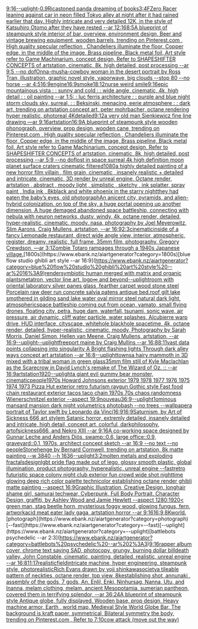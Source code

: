 [9:16](https://www.ebank.nz/aiartgenerator?category=9%3A16)[--uplight](https://www.ebank.nz/aiartgenerator?category=--uplight)[-](https://www.ebank.nz/aiartgenerator?category=-)[0.9](https://www.ebank.nz/aiartgenerator?category=0.9)[Rica](https://www.ebank.nz/aiartgenerator?category=Rica)[stoned panda dreaming of books](https://www.ebank.nz/aiartgenerator?category=stoned%20panda%20dreaming%20of%20books)[3:4](https://www.ebank.nz/aiartgenerator?category=3%3A4)[FZero Racer leaning against car in neon filled Tokyo alley at night after it had rained earlier that day. Highly intricate and very detailed 12K, in the style of Katsuhiro Otomo after they have rested --ar 12:16](https://www.ebank.nz/aiartgenerator?category=FZero%20Racer%20leaning%20against%20car%20in%20neon%20filled%20Tokyo%20alley%20at%20night%20after%20it%20had%20rained%20earlier%20that%20day.%20Highly%20intricate%20and%20very%20detailed%2012K%2C%20in%20the%20style%20of%20Katsuhiro%20Otomo%20after%20they%20have%20rested%20--ar%2012%3A16)[8:5](https://www.ebank.nz/aiartgenerator?category=8%3A5)[A blueprint of steampunk style interior of bar,  overview, environment  design,  Beer and vintage brewing equipment, wooden barrels,  trending on Pinterest.com  , High quality specular reflection ,  Chandeliers illuminate the floor, Copper  edge, in the middle of the image, Brass pipeline,  Black metal foil,  Art style refer to Game Machinarium.  concept design, Refer to SHAPESHIFTER CONCEPTS  of artstation, cinematic,  8k, high detailed,  post processing    --ar 9:5   --no dof](https://www.ebank.nz/aiartgenerator?category=A%20blueprint%20of%20steampunk%20style%20interior%20of%20bar%2C%20%20overview%2C%20environment%20%20design%2C%20%20Beer%20and%20vintage%20brewing%20equipment%2C%20wooden%20barrels%2C%20%20trending%20on%20Pinterest.com%20%20%2C%20High%20quality%20specular%20reflection%20%2C%20%20Chandeliers%20illuminate%20the%20floor%2C%20Copper%20%20edge%2C%20in%20the%20middle%20of%20the%20image%2C%20Brass%20pipeline%2C%20%20Black%20metal%20foil%2C%20%20Art%20style%20refer%20to%20Game%20Machinarium.%20%20concept%20design%2C%20Refer%20to%20SHAPESHIFTER%20CONCEPTS%20%20of%20artstation%2C%20cinematic%2C%20%208k%2C%20high%20detailed%2C%20%20post%20processing%20%20%20%20--ar%209%3A5%20%20%20--no%20dof)[Onna-musha-cowboy woman in the desert portrait by Ross Tran, illustration, graphic novel style, vaporwave, big clouds --stop 80 --no horse --ar 4:5](https://www.ebank.nz/aiartgenerator?category=Onna-musha-cowboy%20woman%20in%20the%20desert%20portrait%20by%20Ross%20Tran%2C%20illustration%2C%20graphic%20novel%20style%2C%20vaporwave%2C%20big%20clouds%20--stop%2080%20--no%20horse%20--ar%204%3A5)[16:9](https://www.ebank.nz/aiartgenerator?category=16%3A9)[engine](https://www.ebank.nz/aiartgenerator?category=engine)[16:9](https://www.ebank.nz/aiartgenerator?category=16%3A9)[smoke](https://www.ebank.nz/aiartgenerator?category=smoke)[18:12](https://www.ebank.nz/aiartgenerator?category=18%3A12)[nurse weird smile](https://www.ebank.nz/aiartgenerator?category=nurse%20weird%20smile)[9:16](https://www.ebank.nz/aiartgenerator?category=9%3A16)[epic mountainous vista : : sunny and cold : : wide angle, cinematic, 4k, high detail : : oil painting --ar 1:5](https://www.ebank.nz/aiartgenerator?category=epic%20mountainous%20vista%20%3A%20%3A%20sunny%20and%20cold%20%3A%20%3A%20wide%20angle%2C%20cinematic%2C%204k%2C%20high%20detail%20%3A%20%3A%20oil%20painting%20--ar%201%3A5)[: : luc ferris architecture : : purple and blue night storm clouds sky, surreal, : :  Beksinski, menacing, eerie atmosphere : : dark art, trending on artstation concept art, peter mohrbacher, octane rendering hyper realistic, photoreal 4K](https://www.ebank.nz/aiartgenerator?category=%3A%20%3A%20luc%20ferris%20architecture%20%3A%20%3A%20purple%20and%20blue%20night%20storm%20clouds%20sky%2C%20surreal%2C%20%3A%20%3A%20%20Beksinski%2C%20menacing%2C%20eerie%20atmosphere%20%3A%20%3A%20dark%20art%2C%20trending%20on%20artstation%20concept%20art%2C%20peter%20mohrbacher%2C%20octane%20rendering%20hyper%20realistic%2C%20photoreal%204K)[detailed](https://www.ebank.nz/aiartgenerator?category=detailed)[9:12](https://www.ebank.nz/aiartgenerator?category=9%3A12)[a very old man Sienkiewicz fine line drawing —ar 9:16](https://www.ebank.nz/aiartgenerator?category=a%20very%20old%20man%20Sienkiewicz%20fine%20line%20drawing%20%E2%80%94ar%209%3A16)[artstation](https://www.ebank.nz/aiartgenerator?category=artstation)[16:9](https://www.ebank.nz/aiartgenerator?category=16%3A9)[A blueprint of steampunk style wooden phonograph,  overview, prop design, wooden cane,  trending on Pinterest.com  , High quality specular reflection ,  Chandeliers illuminate the floor, Copper  edge, in the middle of the image, Brass pipeline,  Black metal foil,  Art style refer to Game Machinarium.  concept design, Refer to SHAPESHIFTER CONCEPTS  of artstation, cinematic,  8k, high detailed,  post processing    --ar 5:9   --no dof](https://www.ebank.nz/aiartgenerator?category=A%20blueprint%20of%20steampunk%20style%20wooden%20phonograph%2C%20%20overview%2C%20prop%20design%2C%20wooden%20cane%2C%20%20trending%20on%20Pinterest.com%20%20%2C%20High%20quality%20specular%20reflection%20%2C%20%20Chandeliers%20illuminate%20the%20floor%2C%20Copper%20%20edge%2C%20in%20the%20middle%20of%20the%20image%2C%20Brass%20pipeline%2C%20%20Black%20metal%20foil%2C%20%20Art%20style%20refer%20to%20Game%20Machinarium.%20%20concept%20design%2C%20Refer%20to%20SHAPESHIFTER%20CONCEPTS%20%20of%20artstation%2C%20cinematic%2C%20%208k%2C%20high%20detailed%2C%20%20post%20processing%20%20%20%20--ar%205%3A9%20%20%20--no%20dof)[lost in space surreal 4k high definition moon planet surface craters cinematic filtered](https://www.ebank.nz/aiartgenerator?category=lost%20in%20space%20surreal%204k%20high%20definition%20moon%20planet%20surface%20craters%20cinematic%20filtered)[1080](https://www.ebank.nz/aiartgenerator?category=1080)[a highly detailed painting of a new horror film villain , film grain, cinematic , insanely realistic + detailed and intricate, cinematic, 3D render by unreal engine, Octane render, artstation , abstract , moody light , simplistic , sketchy , ink splatter, spray paint , India ink , 8k](https://www.ebank.nz/aiartgenerator?category=a%20highly%20detailed%20painting%20of%20a%20new%20horror%20film%20villain%20%2C%20film%20grain%2C%20cinematic%20%2C%20insanely%20realistic%20%2B%20detailed%20and%20intricate%2C%20cinematic%2C%203D%20render%20by%20unreal%20engine%2C%20Octane%20render%2C%20artstation%20%2C%20abstract%20%2C%20moody%20light%20%2C%20simplistic%20%2C%20sketchy%20%2C%20ink%20splatter%2C%20spray%20paint%20%2C%20India%20ink%20%2C%208k)[black and white phoenix in the starry night](https://www.ebank.nz/aiartgenerator?category=black%20and%20white%20phoenix%20in%20the%20starry%20night)[they had eaten the baby’s eyes, old photograph](https://www.ebank.nz/aiartgenerator?category=they%20had%20eaten%20the%20baby%E2%80%99s%20eyes%2C%20old%20photograph)[An anicent city, pyramids, and alien-hybrid colonization. on top of the sky, a huge portal opening up another dimension, A huge demaged abandoned space battleship, connecting with nebula with neuron networks,  dusty, windy, 4k, octane render, detailed, hyper-realistic, cinematic, moody, nasa, photography by Joel Meyerowitz, Slim Aarons, Craig Mullens, artstation, --ar 16:9](https://www.ebank.nz/aiartgenerator?category=An%20anicent%20city%2C%20pyramids%2C%20and%20alien-hybrid%20colonization.%20on%20top%20of%20the%20sky%2C%20a%20huge%20portal%20opening%20up%20another%20dimension%2C%20A%20huge%20demaged%20abandoned%20space%20battleship%2C%20connecting%20with%20nebula%20with%20neuron%20networks%2C%20%20dusty%2C%20windy%2C%204k%2C%20octane%20render%2C%20detailed%2C%20hyper-realistic%2C%20cinematic%2C%20moody%2C%20nasa%2C%20photography%20by%20Joel%20Meyerowitz%2C%20Slim%20Aarons%2C%20Craig%20Mullens%2C%20artstation%2C%20--ar%2016%3A9)[2:3](https://www.ebank.nz/aiartgenerator?category=2%3A3)[cinematic](https://www.ebank.nz/aiartgenerator?category=cinematic)[inside of a fancy Lemonade restaurant, direct wide angle view, interior, atmospheric, register, dreamy, realistic, full frame, 35mm film, photography, Gregory Crewdson, —ar 3:1](https://www.ebank.nz/aiartgenerator?category=inside%20of%20a%20fancy%20Lemonade%20restaurant%2C%20direct%20wide%20angle%20view%2C%20interior%2C%20atmospheric%2C%20register%2C%20dreamy%2C%20realistic%2C%20full%20frame%2C%2035mm%20film%2C%20photography%2C%20Gregory%20Crewdson%2C%20%E2%80%94ar%203%3A1)[Zombie Totaro rampages through a 1940s Japanese village.](https://www.ebank.nz/aiartgenerator?category=Zombie%20Totaro%20rampages%20through%20a%201940s%20Japanese%20village.)[1800s](https://www.ebank.nz/aiartgenerator?category=1800s)[blue flow studio ghibli art style --ar 16:9](https://www.ebank.nz/aiartgenerator?category=blue%20flow%20studio%20ghibli%20art%20style%20--ar%2016%3A9)[render](https://www.ebank.nz/aiartgenerator?category=render)[symbiotic human merged with matrix and organic plants](https://www.ebank.nz/aiartgenerator?category=symbiotic%20human%20merged%20with%20matrix%20and%20organic%20plants)[metatron, vector line art, logo](https://www.ebank.nz/aiartgenerator?category=metatron%2C%20vector%20line%20art%2C%20logo)[∞ and beyond](https://www.ebank.nz/aiartgenerator?category=%E2%88%9E%20and%20beyond)[--uplight](https://www.ebank.nz/aiartgenerator?category=--uplight)[room with oriental laboratory silver panes glass ,fearther carpet wood stone steel Porcelain raw deer run concrete salvia patens antique bed,roof gilt lake smothered in gilding sand lake water oval mirror steel natural dark light, atmospheric](https://www.ebank.nz/aiartgenerator?category=room%20with%20oriental%20laboratory%20silver%20panes%20glass%20%2Cfearther%20carpet%20wood%20stone%20steel%20Porcelain%20raw%20deer%20run%20concrete%20salvia%20patens%20antique%20bed%2Croof%20gilt%20lake%20smothered%20in%20gilding%20sand%20lake%20water%20oval%20mirror%20steel%20natural%20dark%20light%2C%20atmospheric)[space battleship coming out from ocean, yamato, small flying drones, floating city, petra, huge dam, waterfall, tsunami, sonic wave, air pressure, air dynamic, cliff water particle, water splashes, Alcubierre warp drive, HUD interface, cityscape, whitehole blackhole spacetime, 4k, octane render, detailed, hyper-realistic, cinematic, moody, Photography by Sarah Morris, Daniel Simon, Hellen van Meene, Craig Mullens, artstation, --ar 16:9](https://www.ebank.nz/aiartgenerator?category=space%20battleship%20coming%20out%20from%20ocean%2C%20yamato%2C%20small%20flying%20drones%2C%20floating%20city%2C%20petra%2C%20huge%20dam%2C%20waterfall%2C%20tsunami%2C%20sonic%20wave%2C%20air%20pressure%2C%20air%20dynamic%2C%20cliff%20water%20particle%2C%20water%20splashes%2C%20Alcubierre%20warp%20drive%2C%20HUD%20interface%2C%20cityscape%2C%20whitehole%20blackhole%20spacetime%2C%204k%2C%20octane%20render%2C%20detailed%2C%20hyper-realistic%2C%20cinematic%2C%20moody%2C%20Photography%20by%20Sarah%20Morris%2C%20Daniel%20Simon%2C%20Hellen%20van%20Meene%2C%20Craig%20Mullens%2C%20artstation%2C%20--ar%2016%3A9)[--uplight](https://www.ebank.nz/aiartgenerator?category=--uplight)[--uplight](https://www.ebank.nz/aiartgenerator?category=--uplight)[freeport maine by Craig Mullins  --ar 16:8](https://www.ebank.nz/aiartgenerator?category=freeport%20maine%20by%20Craig%20Mullins%20%20--ar%2016%3A8)[8:11](https://www.ebank.nz/aiartgenerator?category=8%3A11)[vast data points collapsing into singularity A Bright flashing lights Through dark alley ways concept art artstation --ar 16:8](https://www.ebank.nz/aiartgenerator?category=vast%20data%20points%20collapsing%20into%20singularity%20A%20Bright%20flashing%20lights%20Through%20dark%20alley%20ways%20concept%20art%20artstation%20--ar%2016%3A8)[--uplight](https://www.ebank.nz/aiartgenerator?category=--uplight)[towns](https://www.ebank.nz/aiartgenerator?category=towns)[a hairy mammoth in 3D mixed with a tribal woman in green glass](https://www.ebank.nz/aiartgenerator?category=a%20hairy%20mammoth%20in%203D%20mixed%20with%20a%20tribal%20woman%20in%20green%20glass)[35mm film still of Kyle Maclachlan as the Scarecrow in David Lynch's remake of The Wizard of Oz. :: --ar 16:9](https://www.ebank.nz/aiartgenerator?category=35mm%20film%20still%20of%20Kyle%20Maclachlan%20as%20the%20Scarecrow%20in%20David%20Lynch%27s%20remake%20of%20The%20Wizard%20of%20Oz.%20%3A%3A%20--ar%2016%3A9)[artstation](https://www.ebank.nz/aiartgenerator?category=artstation)[1920](https://www.ebank.nz/aiartgenerator?category=1920)[--uplight](https://www.ebank.nz/aiartgenerator?category=--uplight)[a giant evil gummy bear monster, cinematic](https://www.ebank.nz/aiartgenerator?category=a%20giant%20evil%20gummy%20bear%20monster%2C%20cinematic)[people](https://www.ebank.nz/aiartgenerator?category=people)[1970s Howard Johnsons exterior 1979 1978 1977 1976 1975 1974 1973 Pizza Hut exterior retro futurism raygun Gothic style Fast food chain restaurant exterior tacos taco chain 1970s 70s chaos randomness Wienerschnitzel exterior --aspect 19:9](https://www.ebank.nz/aiartgenerator?category=1970s%20Howard%20Johnsons%20exterior%201979%201978%201977%201976%201975%201974%201973%20Pizza%20Hut%20exterior%20retro%20futurism%20raygun%20Gothic%20style%20Fast%20food%20chain%20restaurant%20exterior%20tacos%20taco%20chain%201970s%2070s%20chaos%20randomness%20Wienerschnitzel%20exterior%20--aspect%2019%3A9)[nouveau](https://www.ebank.nz/aiartgenerator?category=nouveau)[36:9](https://www.ebank.nz/aiartgenerator?category=36%3A9)[--uplight](https://www.ebank.nz/aiartgenerator?category=--uplight)[1](https://www.ebank.nz/aiartgenerator?category=1)[ominous mansard mansion dark night volumetrics photobash --no trees --wallpaper](https://www.ebank.nz/aiartgenerator?category=ominous%20mansard%20mansion%20dark%20night%20volumetrics%20photobash%20--no%20trees%20--wallpaper)[a portrait of Taylor swift by Leonardo da Vinci](https://www.ebank.nz/aiartgenerator?category=a%20portrait%20of%20Taylor%20swift%20by%20Leonardo%20da%20Vinci)[16:9](https://www.ebank.nz/aiartgenerator?category=16%3A9)[16:9](https://www.ebank.nz/aiartgenerator?category=16%3A9)[Saturnism, by Art of Sickness 666 art stylem Satanic horror, extremly detailed, insanely detailed and intricate, high detail, concept art, colorful, darkphilosophy, artofsickness666, and Nekro XIII --ar 9:16](https://www.ebank.nz/aiartgenerator?category=Saturnism%2C%20by%20Art%20of%20Sickness%20666%20art%20stylem%20Satanic%20horror%2C%20extremly%20detailed%2C%20insanely%20detailed%20and%20intricate%2C%20high%20detail%2C%20concept%20art%2C%20colorful%2C%20darkphilosophy%2C%20artofsickness666%2C%20and%20Nekro%20XIII%20--ar%209%3A16)[A co-working space designed by Gunnar Leche and Anders Diös, swamp::0.6, large office::0.9, graveyard::0.1, 1970s, architect concept sketch --ar 16:9 --no text --no people](https://www.ebank.nz/aiartgenerator?category=A%20co-working%20space%20designed%20by%20Gunnar%20Leche%20and%20Anders%20Di%C3%B6s%2C%20swamp%3A%3A0.6%2C%20large%20office%3A%3A0.9%2C%20graveyard%3A%3A0.1%2C%201970s%2C%20architect%20concept%20sketch%20--ar%2016%3A9%20--no%20text%20--no%20people)[Stonehenge by Bernard Cornwell, trending on artstation, 8k matte painting --w 3840 --h 1636](https://www.ebank.nz/aiartgenerator?category=Stonehenge%20by%20Bernard%20Cornwell%2C%20trending%20on%20artstation%2C%208k%20matte%20painting%20--w%203840%20--h%201636)[--uplight](https://www.ebank.nz/aiartgenerator?category=--uplight)[3:2](https://www.ebank.nz/aiartgenerator?category=3%3A2)[molten metals and exploding fractals](https://www.ebank.nz/aiartgenerator?category=molten%20metals%20and%20exploding%20fractals)[design](https://www.ebank.nz/aiartgenerator?category=design)[lgbt pride flag made out of lego, glossy smooth plastic, global illumination, product photography, hyperealistic, unreal engine --fast](https://www.ebank.nz/aiartgenerator?category=lgbt%20pride%20flag%20made%20out%20of%20lego%2C%20glossy%20smooth%20plastic%2C%20global%20illumination%2C%20product%20photography%2C%20hyperealistic%2C%20unreal%20engine%20--fast)[retro futuristic space colony night club exterior fun crowd wide shot nighttime glowing deep rich color palette technicolor establishing octane render ghibli matte painting --aspect 16:9](https://www.ebank.nz/aiartgenerator?category=retro%20futuristic%20space%20colony%20night%20club%20exterior%20fun%20crowd%20wide%20shot%20nighttime%20glowing%20deep%20rich%20color%20palette%20technicolor%20establishing%20octane%20render%20ghibli%20matte%20painting%20--aspect%2016%3A9)[Graphic Illustration, Creative Design, longhair shame girl, samurai techwear, Cyberpunk, Full Body Portrait, Character Design, graffiti, by Ashley Wood and Jamie Hewlett --aspect 1280:1920](https://www.ebank.nz/aiartgenerator?category=Graphic%20Illustration%2C%20Creative%20Design%2C%20longhair%20shame%20girl%2C%20samurai%20techwear%2C%20Cyberpunk%2C%20Full%20Body%20Portrait%2C%20Character%20Design%2C%20graffiti%2C%20by%20Ashley%20Wood%20and%20Jamie%20Hewlett%20--aspect%201280%3A1920)[< green man, stag beetle horn, mysterious foggy wood, glowing fungus, fern, artwork](https://www.ebank.nz/aiartgenerator?category=%3C%20green%20man%2C%20stag%20beetle%20horn%2C%20mysterious%20foggy%20wood%2C%20glowing%20fungus%2C%20fern%2C%20artwork)[acid meat eater lady gaga, artstation,horror --ar 9:16](https://www.ebank.nz/aiartgenerator?category=acid%20meat%20eater%20lady%20gaga%2C%20artstation%2Chorror%20--ar%209%3A16)[16:9](https://www.ebank.nz/aiartgenerator?category=16%3A9)[,8K](https://www.ebank.nz/aiartgenerator?category=%2C8K)[world.](https://www.ebank.nz/aiartgenerator?category=world.)[photograph](https://www.ebank.nz/aiartgenerator?category=photograph)[--fast](https://www.ebank.nz/aiartgenerator?category=--fast)[--uplight](https://www.ebank.nz/aiartgenerator?category=--uplight)[battlebots psychedelic --ar 2:3](https://www.ebank.nz/aiartgenerator?category=battlebots%20psychedelic%20--ar%202%3A3)[9:16](https://www.ebank.nz/aiartgenerator?category=9%3A16)[rapper album cover, chrome text saying SAD, photocopy, grungy, burning dollar bill](https://www.ebank.nz/aiartgenerator?category=rapper%20album%20cover%2C%20chrome%20text%20saying%20SAD%2C%20photocopy%2C%20grungy%2C%20burning%20dollar%20bill)[death valley, John Constable, cinematic, painting, detailed, realistic, unreal engine --ar 16:8](https://www.ebank.nz/aiartgenerator?category=death%20valley%2C%20John%20Constable%2C%20cinematic%2C%20painting%2C%20detailed%2C%20realistic%2C%20unreal%20engine%20--ar%2016%3A8)[11:17](https://www.ebank.nz/aiartgenerator?category=11%3A17)[realistic](https://www.ebank.nz/aiartgenerator?category=realistic)[field](https://www.ebank.nz/aiartgenerator?category=field)[intricate machine, hyper engineering, steampunk style, photorealistic](https://www.ebank.nz/aiartgenerator?category=intricate%20machine%2C%20hyper%20engineering%2C%20steampunk%20style%2C%20photorealistic)[Rich Evans drawn by yoji shinkawa](https://www.ebank.nz/aiartgenerator?category=Rich%20Evans%20drawn%20by%20yoji%20shinkawa)[society](https://www.ebank.nz/aiartgenerator?category=society)[a tileable pattern of neckties, octane render, top view, 8k](https://www.ebank.nz/aiartgenerator?category=a%20tileable%20pattern%20of%20neckties%2C%20octane%20render%2C%20top%20view%2C%208k)[establishing shot, annunaki ,  assembly of the gods, 7 gods, An, Enlil, Enki, Ninhursag, Nanna, Utu, and Inanna, melam clothing, melam, ancient Mesopotamia, sumerian pantheon, covered them in terrifying splendor, --ar 36:24](https://www.ebank.nz/aiartgenerator?category=establishing%20shot%2C%20annunaki%20%2C%20%20assembly%20of%20the%20gods%2C%207%20gods%2C%20An%2C%20Enlil%2C%20Enki%2C%20Ninhursag%2C%20Nanna%2C%20Utu%2C%20and%20Inanna%2C%20melam%20clothing%2C%20melam%2C%20ancient%20Mesopotamia%2C%20sumerian%20pantheon%2C%20covered%20them%20in%20terrifying%20splendor%2C%20--ar%2036%3A24)[A blueprint of steampunk style Antique globe,  fully displayed, Wooden base, prop design, Heavy machine armor,  Earth , world map, Medieval Style World Globe Bar, The background is kraft paper, symmetrical,  Bilateral symmetry the body,  trending on Pinterest.com  ,  Refer to 7:10](https://www.ebank.nz/aiartgenerator?category=A%20blueprint%20of%20steampunk%20style%20Antique%20globe%2C%20%20fully%20displayed%2C%20Wooden%20base%2C%20prop%20design%2C%20Heavy%20machine%20armor%2C%20%20Earth%20%2C%20world%20map%2C%20Medieval%20Style%20World%20Globe%20Bar%2C%20The%20background%20is%20kraft%20paper%2C%20symmetrical%2C%20%20Bilateral%20symmetry%20the%20body%2C%20%20trending%20on%20Pinterest.com%20%20%2C%20%20Refer%20to%207%3A10)[cow attack (move out the way)](https://www.ebank.nz/aiartgenerator?category=cow%20attack%20%28move%20out%20the%20way%29)